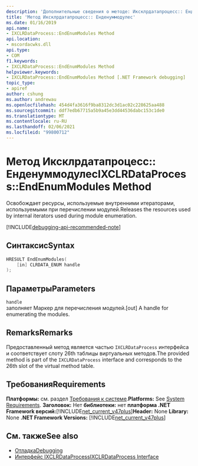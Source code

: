 ```yaml
---
description: 'Дополнительные сведения о методе: Иксклрдатапроцесс:: Енденуммодулес'
title: 'Метод Иксклрдатапроцесс:: Енденуммодулес'
ms.date: 01/16/2019
api.name:
- IXCLRDataProcess::EndEnumModules Method
api.location:
- mscordacwks.dll
api.type:
- COM
f1.keywords:
- IXCLRDataProcess::EndEnumModules Method
helpviewer.keywords:
- IXCLRDataProcess::EndEnumModules Method [.NET Framework debugging]
topic_type:
- apiref
author: cshung
ms.author: andrewau
ms.openlocfilehash: 454d4fa3616f9ba8312dc3d1ac02c228625aa488
ms.sourcegitcommit: ddf7edb67715a5b9a45e3dd44536dabc153c1de0
ms.translationtype: MT
ms.contentlocale: ru-RU
ms.lasthandoff: 02/06/2021
ms.locfileid: "99800712"
---
```

# <a name="ixclrdataprocessendenummodules-method"></a><span data-ttu-id="0c556-103">Метод Иксклрдатапроцесс:: Енденуммодулес</span><span class="sxs-lookup"><span data-stu-id="0c556-103">IXCLRDataProcess::EndEnumModules Method</span></span>

<span data-ttu-id="0c556-104">Освобождает ресурсы, используемые внутренними итераторами, используемыми при перечислении модулей.</span><span class="sxs-lookup"><span data-stu-id="0c556-104">Releases the resources used by internal iterators used during module enumeration.</span></span>

[!INCLUDE[debugging-api-recommended-note](../../../../includes/debugging-api-recommended-note.md)]

## <a name="syntax"></a><span data-ttu-id="0c556-105">Синтаксис</span><span class="sxs-lookup"><span data-stu-id="0c556-105">Syntax</span></span>

```cpp
HRESULT EndEnumModules(
    [in] CLRDATA_ENUM handle
);
```

## <a name="parameters"></a><span data-ttu-id="0c556-106">Параметры</span><span class="sxs-lookup"><span data-stu-id="0c556-106">Parameters</span></span>

`handle`\
<span data-ttu-id="0c556-107">заполняет Маркер для перечисления модулей.</span><span class="sxs-lookup"><span data-stu-id="0c556-107">[out] A handle for enumerating the modules.</span></span>

## <a name="remarks"></a><span data-ttu-id="0c556-108">Remarks</span><span class="sxs-lookup"><span data-stu-id="0c556-108">Remarks</span></span>

<span data-ttu-id="0c556-109">Предоставленный метод является частью `IXCLRDataProcess` интерфейса и соответствует слоту 26th таблицы виртуальных методов.</span><span class="sxs-lookup"><span data-stu-id="0c556-109">The provided method is part of the `IXCLRDataProcess` interface and corresponds to the 26th slot of the virtual method table.</span></span>

## <a name="requirements"></a><span data-ttu-id="0c556-110">Требования</span><span class="sxs-lookup"><span data-stu-id="0c556-110">Requirements</span></span>

<span data-ttu-id="0c556-111">**Платформы:** см. раздел [Требования к системе](../../get-started/system-requirements.md).</span><span class="sxs-lookup"><span data-stu-id="0c556-111">**Platforms:** See [System Requirements](../../get-started/system-requirements.md).</span></span>
<span data-ttu-id="0c556-112">**Заголовок:** Нет **библиотеки:** нет **платформа .NET Framework версий:**[!INCLUDE[net_current_v47plus](../../../../includes/net-current-v47plus.md)]</span><span class="sxs-lookup"><span data-stu-id="0c556-112">**Header:** None **Library:** None **.NET Framework Versions:** [!INCLUDE[net_current_v47plus](../../../../includes/net-current-v47plus.md)]</span></span>

## <a name="see-also"></a><span data-ttu-id="0c556-113">См. также</span><span class="sxs-lookup"><span data-stu-id="0c556-113">See also</span></span>

- [<span data-ttu-id="0c556-114">Отладка</span><span class="sxs-lookup"><span data-stu-id="0c556-114">Debugging</span></span>](index.md)
- [<span data-ttu-id="0c556-115">Интерфейс IXCLRDataProcess</span><span class="sxs-lookup"><span data-stu-id="0c556-115">IXCLRDataProcess Interface</span></span>](ixclrdataprocess-interface.md)
